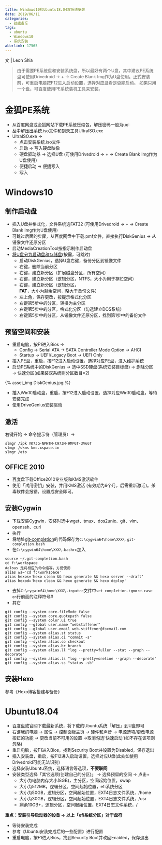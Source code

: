 ```yaml
---
title: Windows10和Ubuntu18.04双系统安装
date: 2019/06/11
categories:
  - 技能备忘
tags:
  - ubuntu
  - Windows10
  - 系统安装
abbrlink: 17565
---
```


文 | Leon Shia

> 由于需要PE系统盘和安装系统盘，所以最好有两个U盘，其中建议PE系统盘可使用Drivedroid → + → Create Blank Img作为U盘使用。正式安装前，可重启电脑按F12进入启动设置，选择对应盘看是否能启动。 
> 如果只用一个盘，可百度使用PE系统装机工具来安装。

<!--more-->

# 金狐PE系统
- 从百度网盘或金狐网站下载PE系统压缩包，解压密码一般为uqi
- 丛中解压出系统.iso文件和刻录工具UltraISO.exe
- UltraISO.exe → 
    - 点击安装系统.iso文件
    - 启动 → 写入硬盘映像
    - 硬盘驱动器 → 选择U盘 (可使用Drivedroid → + → Create Blank Img作为U盘使用）
    - 便捷启动 → 便捷写入
    - 写入

# Windows10
## 制作启动盘
- 插入U盘并格式化，文件系统选FAT32 (可使用Drivedroid → + → Create Blank Img作为U盘使用)
- 可跳过后面的步骤，从百度网盘中下载.pmf文件，直接执行DiskGenius → 从镜像文件还原分区
- 启动MediaCreationTool按指示制作启动盘
- [将U盘分为启动盘和存储盘](https://www.jb51.net/softjc/260117.html)(按需，可跳过)
    - 启动DiskGenius，选择U盘右键，备份分区到镜像文件
    - 右键，删除当前分区
    - 右键，建立新分区（扩展磁盘分区，所有空间）
    - 右键，建立新分区（逻辑分区，NTFS，大小为用于存贮空间）
    - 右键，建立新分区（逻辑分区，**FAT**，大小为剩余空间，略大于备份文件）
    - 左上角，保存更改，按提示格式化分区
    - 右键第5步中的分区，转换为主分区
    - 右键第5步中的分区，格式化分区（勾选建立DOS系统）
    - 右键第5步中的分区，从镜像文件还原分区，找到第1步中的备份文件

## 预留空间和安装
- 重启电脑，按F1进入Bios → 
    - Config → Serial ATA → SATA Controller Mode Option → AHCI
    - Startup → UEFI/Legacy Boot → UEFI Only
- 插入PE盘，重启，按F12进入启动设置，选择对应PE盘，进入维护系统
- 启动PE系统中的DiskGenius → 选中SSD硬盘(系统安装目标盘) → 删除分区 → 快速分区(如果装双系统则分区数目=2) 

{% asset_img DiskGenius.jpg %}

- 插入Win10启动盘，重启，按F12进入启动设置，选择对应Win10启动盘，等待安装完成
- 使用DriveGenius安装驱动

## 激活
右键开始 → 命令提示符（管理员）→
```Shell
slmgr /ipk VK7JG-NPHTM-C97JM-9MPGT-3V66T
slmgr /skms kms.xspace.in
slmgr /ato
```

## OFFICE 2010
- 百度盘下载Office2010专业版和KMS激活软件
- 使用「试用密钥」安装，并用KMS激活 (有效期为6个月，后需重新激活)。杀毒软件会报错，设置成安全即可。

## 安装Cygwin
- 下载安装Cygwin，安装时选中wget、tmux、dos2unix、git、vim、openssh、curl
- 执行
- 将地址[git-completion](https://raw.githubusercontent.com/git/git/master/contrib/completion/git-completion.bash)的代码保存为`C:\cygwin64\home\XXX\.git-completion.bash`
- 在`C:\cygwin64\home\XXX\.bashrc`加入
```
source ~/.git-completion.bash
cd f:\workspace
#aloas 是将相应的命令缩写，方便使用
alias ws='cd f:\workspace'
alias hexos='hexo clean && hexo generate && hexo server --draft'
alias hexod='hexo clean && hexo generate && hexo deploy'
```
- 去掉`C:\cygwin64\home\XXX\.inputrc`文件中`set completion-ignore-case on`行前面的注释符号#
- 其它
```git
git config --system core.fileMode false
git config --system core.quotepath false
git config --system color.ui true
git config --global user.name "webstiffener"
git config --global user.email web.stiffener@foxmail.com
git config --system alias.st status
git config --system alias.ci "commit -s"
git config --system alias.co checkout
git config --system alias.br branch
git config --system alias.ll "log --pretty=fuller --stat --graph --decorate"
git config --system alias.ls "log --pretty=oneline --graph --decorate"
git config --system alias.ss "status -sb"
```

## 安装Hexo
参考《Hexo博客搭建与备份》

# Ubuntu18.04
- 百度盘或官网下载最新系统，将下载的Ubuntu系统「解压」到U盘即可
- 右键我的电脑 → 属性 → 控制面板主页 → 硬件和声音 → 电源选项/更改电源按钮的功能 → 更改当前不可用的设置 →取消勾选'快速启动'(如不存在该项则忽略)
- 重启电脑，按F1进入Bios，找到Security Boot并设置为Disabled，保存退出
- 插入安装盘，重启，按F12进入启动设置，选择对应U盘(此处如使用Drivedroid可能无法识别)
- 选择安装Ubuntu系统，选择语言等选项，**不要联网**
- 安装类型选择「其它选项(创建自己的分区)」 → 选择预留的空间 → 点击+ 
    - 大小为电脑内存大小(8GB)，主分区，空间起始位置，swap
    - 大小为512MB，逻辑分区，空间起始位置，efi系统分区
    - 大小为50GB，逻辑分区，空间起始位置，EXT4日志文件系统，/home
    - 大小为30GB，逻辑分区，空间起始位置，EXT4日志文件系统，/usr
    - 剩余10GB+，逻辑分区，空间起始位置，EXT4日志文件系统，/ 

**重点：安装引导启动器的设备 → 以上「efi系统分区」对于盘符**
- 等待安装完成
- 参考《Ubuntu安装完成后的一些配置》进行配置
- 重启电脑，按F1进入Bios，找到Security Boot并改回Enabled，保存退出

